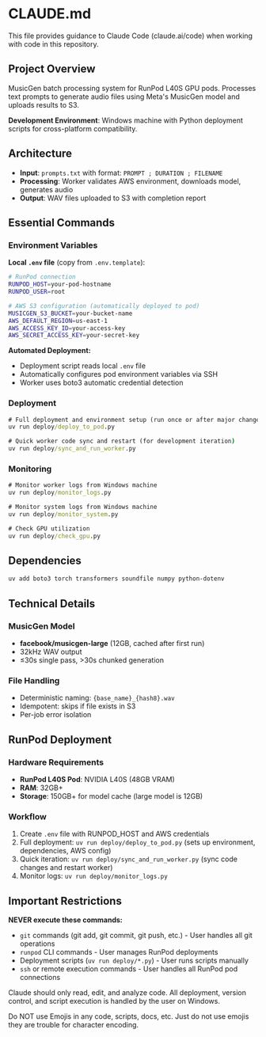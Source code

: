 # CLAUDE.md

This file provides guidance to Claude Code (claude.ai/code) when working with code in this repository.

## Project Overview

MusicGen batch processing system for RunPod L40S GPU pods. Processes text prompts to generate audio files using Meta's MusicGen model and uploads results to S3.

**Development Environment**: Windows machine with Python deployment scripts for cross-platform compatibility.

## Architecture

- **Input**: `prompts.txt` with format: `PROMPT ; DURATION ; FILENAME`
- **Processing**: Worker validates AWS environment, downloads model, generates audio
- **Output**: WAV files uploaded to S3 with completion report

## Essential Commands

### Environment Variables

**Local `.env` file** (copy from `.env.template`):
```bash
# RunPod connection
RUNPOD_HOST=your-pod-hostname
RUNPOD_USER=root

# AWS S3 configuration (automatically deployed to pod)
MUSICGEN_S3_BUCKET=your-bucket-name
AWS_DEFAULT_REGION=us-east-1
AWS_ACCESS_KEY_ID=your-access-key
AWS_SECRET_ACCESS_KEY=your-secret-key
```

**Automated Deployment:**
- Deployment script reads local `.env` file
- Automatically configures pod environment variables via SSH
- Worker uses boto3 automatic credential detection

### Deployment
```cmd
# Full deployment and environment setup (run once or after major changes)
uv run deploy/deploy_to_pod.py

# Quick worker code sync and restart (for development iteration)
uv run deploy/sync_and_run_worker.py
```

### Monitoring
```cmd
# Monitor worker logs from Windows machine
uv run deploy/monitor_logs.py

# Monitor system logs from Windows machine
uv run deploy/monitor_system.py

# Check GPU utilization
uv run deploy/check_gpu.py
```

## Dependencies
```bash
uv add boto3 torch transformers soundfile numpy python-dotenv
```

## Technical Details

### MusicGen Model
- **facebook/musicgen-large** (12GB, cached after first run)
- 32kHz WAV output
- ≤30s single pass, >30s chunked generation

### File Handling
- Deterministic naming: `{base_name}_{hash8}.wav`
- Idempotent: skips if file exists in S3
- Per-job error isolation

## RunPod Deployment

### Hardware Requirements
- **RunPod L40S Pod**: NVIDIA L40S (48GB VRAM)
- **RAM**: 32GB+
- **Storage**: 150GB+ for model cache (large model is 12GB)

### Workflow
1. Create `.env` file with RUNPOD_HOST and AWS credentials
2. Full deployment: `uv run deploy/deploy_to_pod.py` (sets up environment, dependencies, AWS config)
3. Quick iteration: `uv run deploy/sync_and_run_worker.py` (sync code changes and restart worker)
4. Monitor logs: `uv run deploy/monitor_logs.py`

## Important Restrictions

**NEVER execute these commands:**
- `git` commands (git add, git commit, git push, etc.) - User handles all git operations
- `runpod` CLI commands - User manages RunPod deployments
- Deployment scripts (`uv run deploy/*.py`) - User runs scripts manually
- `ssh` or remote execution commands - User handles all RunPod pod connections

Claude should only read, edit, and analyze code. All deployment, version control, and script execution is handled by the user on Windows.

Do NOT use Emojis in any code, scripts, docs, etc. Just do not use emojis they are trouble for character encoding.